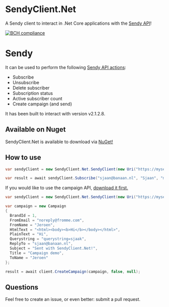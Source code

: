 # SendyClient.Net
A Sendy client to interact in .Net Core applications with the [Sendy API](https://sendy.co)!

[![BCH compliance](https://bettercodehub.com/edge/badge/kloarubeek/SendyClient.Net?branch=master)](https://bettercodehub.com/)

# Sendy
It can be used to perform the following [Sendy API actions](https://sendy.co/api):
- Subscribe
- Unsubscribe
- Delete subscriber
- Subscription status
- Active subscriber count
- Create campaign (and send)

It has been built to interact with version v2.1.2.8.

## Available on Nuget

SendyClient.Net is available to download via [NuGet!](https://www.nuget.org/packages/SendyClient.Net/)

## How to use

```c#
var sendyClient = new SendyClient.Net.SendyClient(new Uri("https://mysendy"), "mySendySecret");

var result = await sendyClient.Subscribe("sjaan@banaan.nl", "Sjaan", "myListId");
```

If you would like to use the campaign API, [download it first.](http://forum.sendy.co/discussion/768/added-some-api-functionality/p1)

```c#
var sendyClient = new SendyClient.Net.SendyClient(new Uri("https://mysendy"), "mySendySecret");

var campaign = new Campaign
{
  BrandId = 1,
  FromEmail = "noreply@fromme.com",
  FromName = "Jeroen",
  HtmlText = "<html><body><b>Hi</b></body></html>",
  PlainText = "Hi",
  Querystring = "querystring=sjaak",
  ReplyTo = "sjaan@banaan.nl",
  Subject = "Sent with SendyClient.Net!",
  Title = "Campaign demo",
  ToName = "Jeroen"
};

result = await client.CreateCampaign(campaign, false, null);
```

## Questions
Feel free to create an issue, or even better: submit a pull request.
